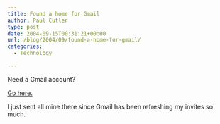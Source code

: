 ```yaml
---
title: Found a home for Gmail
author: Paul Cutler
type: post
date: 2004-09-15T00:31:21+00:00
url: /blog/2004/09/found-a-home-for-gmail/
categories:
  - Technology

---
```

Need a Gmail account?

[Go here.][1]

I just sent all mine there since Gmail has been refreshing my invites so much.

 [1]: http://isnoop.net/gmailomatic.php
